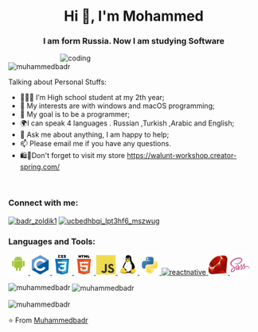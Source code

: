 <h1 align="center">Hi 👋, I'm Mohammed</h1>
<h3 align="center">I am form Russia. Now I am studying Software </h3>

<img align="right" width="400" src="https://media.tenor.com/2uyENRmiUt0AAAAC/coding.gif" alt="coding">


<p align="left"> <img src="https://komarev.com/ghpvc/?username=muhammedbadr&label=Profile%20views&color=0e75b6&style=flat" alt="muhammedbadr" /> </p>



Talking about Personal Stuffs:

- 👨🏽‍💻 I’m High school student at my 2th year; 
- 🤔 My interests are with windows and macOS programming;
- 💼 My goal is to be a programmer;
- 🌍I can speak 4 languages . Russian ,Turkish ,Arabic and English;
- 💬 Ask me about anything, I am happy to help;
- 📫 Please email me if you have any questions.
- 🛍️👕Don't forget to visit my store https://walunt-workshop.creator-spring.com/

<p align="left"> <a href="https://twitter.com/" target="blank"><img src="https://img.shields.io/twitter/follow/?logo=twitter&style=for-the-badge" alt="" /></a> </p>

<h3 align="left">Connect with me:</h3>
<p align="left">
<a href="https://instagram.com/badr_zoldik1" target="blank"><img align="center" src="https://raw.githubusercontent.com/rahuldkjain/github-profile-readme-generator/master/src/images/icons/Social/instagram.svg" alt="badr_zoldik1" height="30" width="40" /></a>
<a href="https://www.youtube.com/c/ucbedhbqi_lpt3hf6_mszwug" target="blank"><img align="center" src="https://raw.githubusercontent.com/rahuldkjain/github-profile-readme-generator/master/src/images/icons/Social/youtube.svg" alt="ucbedhbqi_lpt3hf6_mszwug" height="30" width="40" /></a>
</p>

<h3 align="left">Languages and Tools:</h3>
<p align="left"> <a href="https://developer.android.com" target="_blank" rel="noreferrer"> <img src="https://raw.githubusercontent.com/devicons/devicon/master/icons/android/android-original-wordmark.svg" alt="android" width="40" height="40"/> </a> <a href="https://www.cprogramming.com/" target="_blank" rel="noreferrer"> <img src="https://raw.githubusercontent.com/devicons/devicon/master/icons/c/c-original.svg" alt="c" width="40" height="40"/> </a> <a href="https://www.w3schools.com/css/" target="_blank" rel="noreferrer"> <img src="https://raw.githubusercontent.com/devicons/devicon/master/icons/css3/css3-original-wordmark.svg" alt="css3" width="40" height="40"/> </a> <a href="https://www.w3.org/html/" target="_blank" rel="noreferrer"> <img src="https://raw.githubusercontent.com/devicons/devicon/master/icons/html5/html5-original-wordmark.svg" alt="html5" width="40" height="40"/> </a> <a href="https://developer.mozilla.org/en-US/docs/Web/JavaScript" target="_blank" rel="noreferrer"> <img src="https://raw.githubusercontent.com/devicons/devicon/master/icons/javascript/javascript-original.svg" alt="javascript" width="40" height="40"/> </a> <a href="https://www.linux.org/" target="_blank" rel="noreferrer"> <img src="https://raw.githubusercontent.com/devicons/devicon/master/icons/linux/linux-original.svg" alt="linux" width="40" height="40"/> </a> <a href="https://www.python.org" target="_blank" rel="noreferrer"> <img src="https://raw.githubusercontent.com/devicons/devicon/master/icons/python/python-original.svg" alt="python" width="40" height="40"/> </a> <a href="https://reactnative.dev/" target="_blank" rel="noreferrer"> <img src="https://reactnative.dev/img/header_logo.svg" alt="reactnative" width="40" height="40"/> </a> <a href="https://www.ruby-lang.org/en/" target="_blank" rel="noreferrer"> <img src="https://raw.githubusercontent.com/devicons/devicon/master/icons/ruby/ruby-original.svg" alt="ruby" width="40" height="40"/> </a> <a href="https://sass-lang.com" target="_blank" rel="noreferrer"> <img src="https://raw.githubusercontent.com/devicons/devicon/master/icons/sass/sass-original.svg" alt="sass" width="40" height="40"/> </a> </p>

<p><img align="left" src="https://github-readme-stats.vercel.app/api/top-langs?username=muhammedbadr&show_icons=true&locale=en&layout=compact" alt="muhammedbadr" /></p>

<p>&nbsp;<img align="center" src="https://github-readme-stats.vercel.app/api?username=muhammedbadr&show_icons=true&locale=en" alt="muhammedbadr" /></p>

<p><img align="center" src="https://github-readme-streak-stats.herokuapp.com/?user=muhammedbadr&" alt="muhammedbadr" /></p>

⭐️ From [Muhammedbadr](https://github.com/Muhammedbadr)
